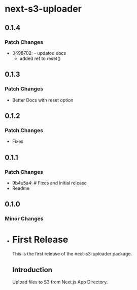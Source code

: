 # next-s3-uploader

## 0.1.4

### Patch Changes

- 3498702: - updated docs
  - added ref to reset()

## 0.1.3

### Patch Changes

- Better Docs with reset option

## 0.1.2

### Patch Changes

- Fixes

## 0.1.1

### Patch Changes

- 9b4e5a4: # Fixes and initial release
- Readme

## 0.1.0

### Minor Changes

- # First Release

  This is the first release of the next-s3-uploader package.

  ## Introduction

  Upload files to S3 from Next.js App Directory.
